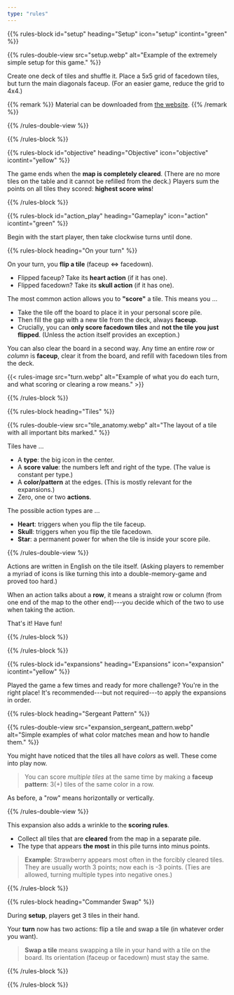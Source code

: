 ```yaml
---
type: "rules"
---
```


{{% rules-block id="setup" heading="Setup" icon="setup" icontint="green" %}}

{{% rules-double-view src="setup.webp" alt="Example of the extremely simple setup for this game." %}}

Create one deck of tiles and shuffle it. Place a 5x5 grid of facedown tiles, but turn the main diagonals faceup. (For an easier game, reduce the grid to 4x4.)

{{% remark %}}
Material can be downloaded from [the website](https://pandaqi.com/captain-flip/).
{{% /remark %}}

{{% /rules-double-view %}}

{{% /rules-block %}}

{{% rules-block id="objective" heading="Objective" icon="objective" icontint="yellow" %}}

The game ends when the **map is completely cleared**. (There are no more tiles on the table and it cannot be refilled from the deck.) Players sum the points on all tiles they scored: **highest score wins**!

{{% /rules-block %}}

{{% rules-block id="action_play" heading="Gameplay" icon="action" icontint="green" %}}

Begin with the start player, then take clockwise turns until done.

{{% rules-block heading="On your turn" %}}

On your turn, you **flip a tile** (faceup <=> facedown).
* Flipped faceup? Take its **heart action** (if it has one).
* Flipped facedown? Take its **skull action** (if it has one).

The most common action allows you to **"score"** a tile. This means you ...
* Take the tile off the board to place it in your personal score pile.
* Then fill the gap with a new tile from the deck, always **faceup**.
* Crucially, you can **only score facedown tiles** and **not the tile you just flipped**. (Unless the action itself provides an exception.)

You can also clear the board in a second way. Any time an entire _row_ or _column_ is **faceup**, clear it from the board, and refill with facedown tiles from the deck.

{{< rules-image src="turn.webp" alt="Example of what you do each turn, and what scoring or clearing a row means." >}}

{{% /rules-block %}}

{{% rules-block heading="Tiles" %}}

{{% rules-double-view src="tile_anatomy.webp" alt="The layout of a tile with all important bits marked." %}}

Tiles have ...
* A **type**: the big icon in the center.
* A **score value**: the numbers left and right of the type. (The value is constant per type.)
* A **color/pattern** at the edges. (This is mostly relevant for the expansions.)
* Zero, one or two **actions**.

The possible action types are ...
* **Heart**: triggers when you flip the tile faceup.
* **Skull**: triggers when you flip the tile facedown.
* **Star**: a permanent power for when the tile is inside your score pile.

{{% /rules-double-view %}}

Actions are written in English on the tile itself. (Asking players to remember a myriad of icons is like turning this into a double-memory-game and proved too hard.)

When an action talks about a **row**, it means a straight row or column (from one end of the map to the other end)---you decide which of the two to use when taking the action.

That's it! Have fun!

{{% /rules-block %}}

{{% /rules-block %}}

{{% rules-block id="expansions" heading="Expansions" icon="expansion" icontint="yellow" %}}

Played the game a few times and ready for more challenge? You're in the right place! It's recommended---but not required---to apply the expansions in order.

{{% rules-block heading="Sergeant Pattern" %}}

{{% rules-double-view src="expansion_sergeant_pattern.webp" alt="Simple examples of what color matches mean and how to handle them." %}}

You might have noticed that the tiles all have _colors_ as well. These come into play now.

> You can score _multiple tiles_ at the same time by making a **faceup pattern**: 3(+) tiles of the same color in a row. 

As before, a "row" means horizontally or vertically.

{{% /rules-double-view %}}

This expansion also adds a wrinkle to the **scoring rules**.
* Collect all tiles that are **cleared** from the map in a separate pile.
* The type that appears **the most** in this pile turns into minus points. 

> **Example**: Strawberry appears most often in the forcibly cleared tiles. They are usually worth 3 points; now each is -3 points. (Ties are allowed, turning multiple types into negative ones.)

{{% /rules-block %}}

{{% rules-block heading="Commander Swap" %}}

During **setup**, players get 3 tiles in their hand. 

Your **turn** now has two actions: flip a tile and swap a tile (in whatever order you want).

> **Swap a tile** means swapping a tile in your hand with a tile on the board. Its orientation (faceup or facedown) must stay the same.

{{% /rules-block %}}

{{% /rules-block %}}

<!---
DISCARDED EXPANSION (Major Rotation):


**\@IDEA:** **Some tiles can "skip over" others** or create more varied patterns in some other way. => Or do we simply use a "wildcard" color for that?

**@IDEA:** A pattern is also => 5 connected tiles that are all *different types*.

**@IDEA: Can rotation play a role?** So cards are only a pattern if connected with arrows. Or a card's action only executes on cards in the direction of its arrow. (And a common action is then to rotate cards.)

--->